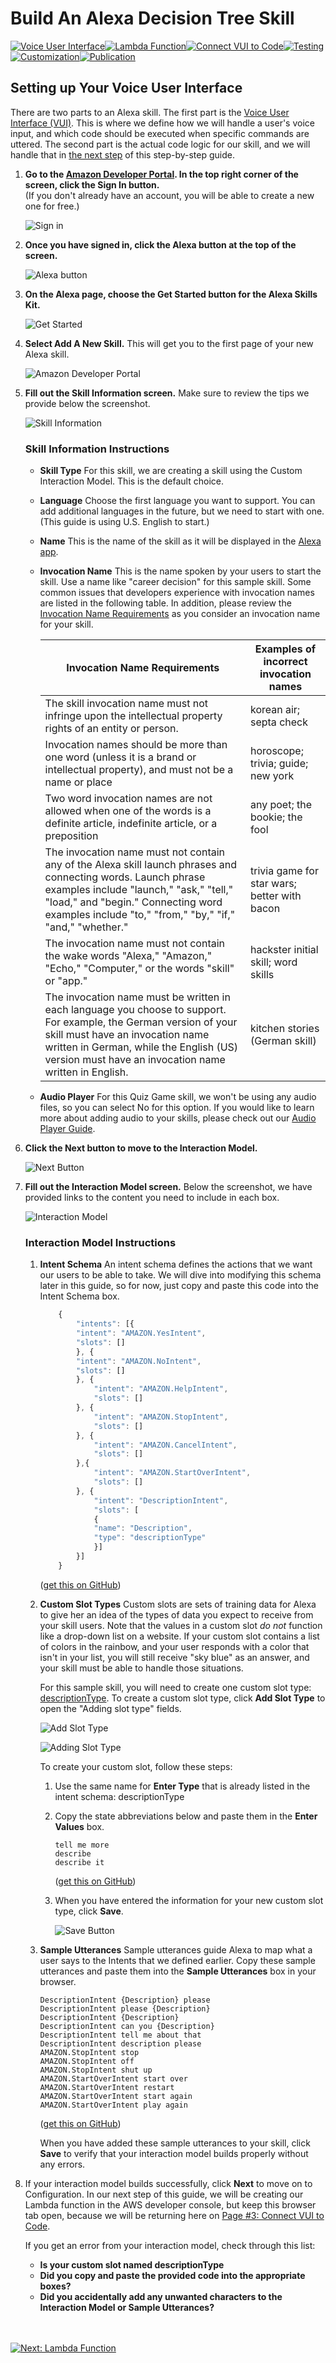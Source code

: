 # Build An Alexa Decision Tree Skill
[![Voice User Interface](https://m.media-amazon.com/images/G/01/mobile-apps/dex/alexa/alexa-skills-kit/tutorials/navigation/1-on._TTH_.png)](https://github.com/alexa/skill-sample-nodejs-decision-tree/blob/master/step-by-step/1-voice-user-interface.md)[![Lambda Function](https://m.media-amazon.com/images/G/01/mobile-apps/dex/alexa/alexa-skills-kit/tutorials/navigation/2-off._TTH_.png)](https://github.com/alexa/skill-sample-nodejs-decision-tree/blob/master/step-by-step/2-lambda-function.md)[![Connect VUI to Code](https://m.media-amazon.com/images/G/01/mobile-apps/dex/alexa/alexa-skills-kit/tutorials/navigation/3-off._TTH_.png)](https://github.com/alexa/skill-sample-nodejs-decision-tree/blob/master/step-by-step/3-connect-vui-to-code.md)[![Testing](https://m.media-amazon.com/images/G/01/mobile-apps/dex/alexa/alexa-skills-kit/tutorials/navigation/4-off._TTH_.png)](https://github.com/alexa/skill-sample-nodejs-decision-tree/blob/master/step-by-step/4-testing.md)[![Customization](https://m.media-amazon.com/images/G/01/mobile-apps/dex/alexa/alexa-skills-kit/tutorials/navigation/5-off._TTH_.png)](https://github.com/alexa/skill-sample-nodejs-decision-tree/blob/master/step-by-step/5-customization.md)[![Publication](https://m.media-amazon.com/images/G/01/mobile-apps/dex/alexa/alexa-skills-kit/tutorials/navigation/6-off._TTH_.png)](https://github.com/alexa/skill-sample-nodejs-decision-tree/blob/master/step-by-step/6-publication.md)

## Setting up Your Voice User Interface

There are two parts to an Alexa skill.  The first part is the [Voice User Interface (VUI)](https://developer.amazon.com/alexa-skills-kit/vui).  This is where we define how we will handle a user's voice input, and which code should be executed when specific commands are uttered.  The second part is the actual code logic for our skill, and we will handle that in [the next step](https://github.com/alexa/skill-sample-nodejs-decision-tree/blob/master/step-by-step/2-lambda-function.md) of this step-by-step guide.

1.  **Go to the [Amazon Developer Portal](http://developer.amazon.com).  In the top right corner of the screen, click the Sign In button.** </br>(If you don't already have an account, you will be able to create a new one for free.)

    ![Sign in](https://m.media-amazon.com/images/G/01/mobile-apps/dex/alexa/alexa-skills-kit/tutorials/general/1-1-developer-portal._TTH_.png)

2.  **Once you have signed in, click the Alexa button at the top of the screen.**

    ![Alexa button](https://m.media-amazon.com/images/G/01/mobile-apps/dex/alexa/alexa-skills-kit/tutorials/general/1-2-alexa-button._TTH_.png)

3.  **On the Alexa page, choose the Get Started button for the Alexa Skills Kit.**

    ![Get Started](https://m.media-amazon.com/images/G/01/mobile-apps/dex/alexa/alexa-skills-kit/tutorials/general/1-3-alexa-skills-kit._TTH_.png)

4.  **Select Add A New Skill.** This will get you to the first page of your new Alexa skill.

    ![Amazon Developer Portal](https://m.media-amazon.com/images/G/01/mobile-apps/dex/alexa/alexa-skills-kit/tutorials/general/1-4-add-a-new-skill._TTH_.png)

5.  **Fill out the Skill Information screen.**  Make sure to review the tips we provide below the screenshot.

    ![Skill Information](https://m.media-amazon.com/images/G/01/mobile-apps/dex/alexa/alexa-skills-kit/tutorials/general/1-5-skill-information._TTH_.png)

    ### Skill Information Instructions
    *  **Skill Type** For this skill, we are creating a skill using the Custom Interaction Model.  This is the default choice.

    *  **Language** Choose the first language you want to support.  You can add additional languages in the future, but we need to start with one.  (This guide is using U.S. English to start.)

    *  **Name** This is the name of the skill as it will be displayed in the [Alexa app](http://alexa.amazon.com).

    *  **Invocation Name** This is the name spoken by your users to start the skill. Use a name like "career decision" for this sample skill. Some common issues that developers experience with invocation names are listed in the following table. In addition, please review the [Invocation Name Requirements](https://developer.amazon.com/public/solutions/alexa/alexa-skills-kit/docs/choosing-the-invocation-name-for-an-alexa-skill) as you consider an invocation name for your skill.

        | Invocation Name Requirements | Examples of incorrect invocation names |
        | ---------------------------- | -------------------------------------- |
        | The skill invocation name must not infringe upon the intellectual property rights of an entity or person. | korean air; septa check |
        | Invocation names should be more than one word (unless it is a brand or intellectual property), and must not be a name or place | horoscope; trivia; guide; new york |
        | Two word invocation names are not allowed when one of the words is a definite article, indefinite article, or a preposition | any poet; the bookie; the fool |
        | The invocation name must not contain any of the Alexa skill launch phrases and connecting words.  Launch phrase examples include "launch," "ask," "tell," "load," and "begin."  Connecting word examples include "to," "from," "by," "if," "and," "whether." | trivia game for star wars; better with bacon |
        | The invocation name must not contain the wake words "Alexa," "Amazon," "Echo," "Computer," or the words "skill" or "app." | hackster initial skill; word skills |
        | The invocation name must be written in each language you choose to support.  For example, the German version of your skill must have an invocation name written in German, while the English (US) version must have an invocation name written in English. | kitchen stories (German skill) |

    *  **Audio Player** For this Quiz Game skill, we won't be using any audio files, so you can select No for this option.  If you would like to learn more about adding audio to your skills, please check out our [Audio Player Guide](https://github.com/alexa/skill-sample-nodejs-audio-player).

6.  **Click the Next button to move to the Interaction Model.**

    ![Next Button](https://m.media-amazon.com/images/G/01/mobile-apps/dex/alexa/alexa-skills-kit/tutorials/general/1-6-next-button._TTH_.png)

7.  **Fill out the Interaction Model screen.**  Below the screenshot, we have provided links to the content you need to include in each box.

    ![Interaction Model](https://m.media-amazon.com/images/G/01/mobile-apps/dex/alexa/alexa-skills-kit/tutorials/general/1-7-interaction-model._TTH_.png)

    ### Interaction Model Instructions
    1.  **Intent Schema** An intent schema defines the actions that we want our users to be able to take.  We will dive into modifying this schema later in this guide, so for now, just copy and paste this code into the Intent Schema box.

        ```javascript
            {
                "intents": [{
                "intent": "AMAZON.YesIntent",
                "slots": []
                }, {
                "intent": "AMAZON.NoIntent",
                "slots": []
                }, {
                    "intent": "AMAZON.HelpIntent",
                    "slots": []
                }, {
                    "intent": "AMAZON.StopIntent",
                    "slots": []
                }, {
                    "intent": "AMAZON.CancelIntent",
                    "slots": []
                },{
                    "intent": "AMAZON.StartOverIntent",
                    "slots": []
                }, {
                    "intent": "DescriptionIntent",
                    "slots": [
                    {
                    "name": "Description",
                    "type": "descriptionType"
                    }]
                }]
            }
        ```
        ([get this on GitHub](https://github.com/alexa/skill-sample-nodejs-decision-tree/blob/master/speech-assets/intent-schema.json))

    2.  **Custom Slot Types** Custom slots are sets of training data for Alexa to give her an idea of the types of data you expect to receive from your skill users. Note that the values in a custom slot *do not* function like a drop-down list on a website.  If your custom slot contains a list of colors in the rainbow, and your user responds with a color that isn't in your list, you will still receive "sky blue" as an answer, and your skill must be able to handle those situations.

        For this sample skill, you will need to create one custom slot type: [descriptionType](https://github.com/alexa/skill-sample-nodejs-decision-tree/blob/master/speech-assets/US_STATE_ABBR-slotvalues.txt).  To create a custom slot type, click **Add Slot Type** to open the "Adding slot type" fields.

        ![Add Slot Type](https://m.media-amazon.com/images/G/01/mobile-apps/dex/alexa/alexa-skills-kit/tutorials/general/1-7-2-add-slot-type._TTH_.png)

        ![Adding Slot Type](https://m.media-amazon.com/images/G/01/mobile-apps/dex/alexa/alexa-skills-kit/tutorials/general/1-7-2-adding-slot-type._TTH_.png)

        To create your custom slot, follow these steps:

        1.  Use the same name for **Enter Type** that is already listed in the intent schema: descriptionType

        2.  Copy the state abbreviations below and paste them in the **Enter Values** box.

            ```
            tell me more
            describe
            describe it
            ```
            ([get this on GitHub](https://github.com/alexa/skill-sample-nodejs-decision-tree/blob/master/speech-assets/US_STATE_ABBR-slotvalues.txt))

        3.  When you have entered the information for your new custom slot type, click **Save**.

            ![Save Button](https://m.media-amazon.com/images/G/01/mobile-apps/dex/alexa/alexa-skills-kit/tutorials/general/1-7-3-save-button._TTH_.png)

    3.  **Sample Utterances** Sample utterances guide Alexa to map what a user says to the Intents that we defined earlier. Copy these sample utterances and paste them into the **Sample Utterances** box in your browser.

        ```
        DescriptionIntent {Description} please
        DescriptionIntent please {Description}
        DescriptionIntent {Description}
        DescriptionIntent can you {Description}
        DescriptionIntent tell me about that
        DescriptionIntent description please
        AMAZON.StopIntent stop
        AMAZON.StopIntent off
        AMAZON.StopIntent shut up
        AMAZON.StartOverIntent start over
        AMAZON.StartOverIntent restart
        AMAZON.StartOverIntent start again
        AMAZON.StartOverIntent play again
        ```
        ([get this on GitHub](https://github.com/alexa/skill-sample-nodejs-decision-tree/blob/master/speech-assets/sample-utterances.txt))

        When you have added these sample utterances to your skill, click **Save** to verify that your interaction model builds properly without any errors.

8.  If your interaction model builds successfully, click **Next** to move on to Configuration.  In our next step of this guide, we will be creating our Lambda function in the AWS developer console, but keep this browser tab open, because we will be returning here on [Page #3: Connect VUI to Code](https://github.com/alexa/skill-sample-nodejs-decision-tree/blob/master/step-by-step/3-connect-vui-to-code.md).

    If you get an error from your interaction model, check through this list:

    *  **Is your custom slot named descriptionType**
    *  **Did you copy and paste the provided code into the appropriate boxes?**
    *  **Did you accidentally add any unwanted characters to the Interaction Model or Sample Utterances?**

<br/><br/>
[![Next: Lambda Function](https://m.media-amazon.com/images/G/01/mobile-apps/dex/alexa/alexa-skills-kit/tutorials/general/buttons/button_next_lambda_function._TTH_.png)](https://github.com/alexa/skill-sample-nodejs-decision-tree/blob/master/step-by-step/2-lambda-function.md)

<img height="1" width="1" src="https://www.facebook.com/tr?id=1847448698846169&ev=PageView&noscript=1"/>
